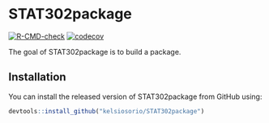 
# STAT302package

<!-- badges: start -->
[![R-CMD-check](https://github.com/kelsiosorio/STAT302package/workflows/R-CMD-check/badge.svg)](https://github.com/kelsiosorio/STAT302package/actions)
[![codecov](https://codecov.io/gh/kelsiosorio/STAT302package/branch/master/graph/badge.svg?token=5JVJ1O1A3P)](https://codecov.io/gh/kelsiosorio/STAT302package)
<!-- badges: end -->

The goal of STAT302package is to build a package.

## Installation

You can install the released version of STAT302package from GitHub using: 

``` r
devtools::install_github("kelsiosorio/STAT302package")
```

